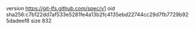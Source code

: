 version https://git-lfs.github.com/spec/v1
oid sha256:c7b122dd7af533e5281fe4a13b2fc4135ebd22744cc29d7fb7729b925dadeef8
size 832
